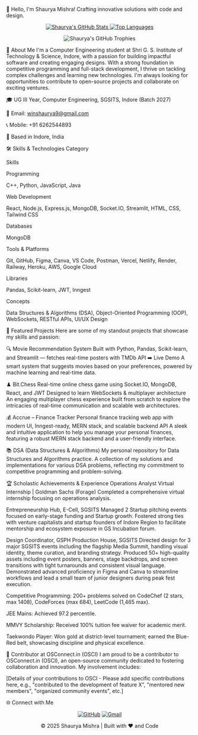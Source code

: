 👋 Hello, I'm Shaurya Mishra!
Crafting innovative solutions with code and design.
<p align="center">
<a href="https://github.com/anuraghazra/github-readme-stats">
<img src="https://github-readme-stats.vercel.app/api?username=winshaurya1&show_icons=true&theme=radical&hide_border=true&count_private=true" alt="Shaurya's GitHub Stats" />
</a>
<a href="https://github.com/anuraghazra/github-readme-stats">
<img src="https://github-readme-stats.vercel.app/api/top-langs/?username=winshaurya1&layout=compact&theme=radical&hide_border=true" alt="Top Languages" />
</a>
</p>

<p align="center">
<img src="https://github-profile-trophy.vercel.app/?username=winshaurya1&theme=radical&no-frame=true&no-bg=true" alt="Shaurya's GitHub Trophies" />
</p>

🚀 About Me
I'm a Computer Engineering student at Shri G. S. Institute of Technology & Science, Indore, with a passion for building impactful software and creating engaging designs. With a strong foundation in competitive programming and full-stack development, I thrive on tackling complex challenges and learning new technologies. I'm always looking for opportunities to contribute to open-source projects and collaborate on exciting ventures.

🎓 UG III Year, Computer Engineering, SGSITS, Indore (Batch 2027)

📧 Email: winshaurya9@gmail.com

📞 Mobile: +91 6262544893

📍 Based in Indore, India

🛠️ Skills & Technologies
Category

Skills

Programming

C++, Python, JavaScript, Java

Web Development

React, Node.js, Express.js, MongoDB, Socket.IO, Streamlit, HTML, CSS, Tailwind CSS

Databases

MongoDB

Tools & Platforms

Git, GitHub, Figma, Canva, VS Code, Postman, Vercel, Netlify, Render, Railway, Heroku, AWS, Google Cloud

Libraries

Pandas, Scikit-learn, JWT, Inngest

Concepts

Data Structures & Algorithms (DSA), Object-Oriented Programming (OOP), WebSockets, RESTful APIs, UI/UX Design

🌟 Featured Projects
Here are some of my standout projects that showcase my skills and passion:

🔍 Movie Recommendation System
Built with Python, Pandas, Scikit-learn, and Streamlit — fetches real-time posters with TMDb API
➡️ Live Demo
A smart system that suggests movies based on your preferences, powered by machine learning and real-time data.

♟️ Bit.Chess
Real-time online chess game using Socket.IO, MongoDB, React, and JWT
Designed to learn WebSockets & multiplayer architecture
An engaging multiplayer chess experience built from scratch to explore the intricacies of real-time communication and scalable web architectures.

💰 Accrue – Finance Tracker
Personal finance tracking web app with modern UI, Inngest-ready, MERN stack, and scalable backend API
A sleek and intuitive application to help you manage your personal finances, featuring a robust MERN stack backend and a user-friendly interface.

📚 DSA (Data Structures & Algorithms)
My personal repository for Data Structures and Algorithms practice.
A collection of my solutions and implementations for various DSA problems, reflecting my commitment to competitive programming and problem-solving.

🏆 Scholastic Achievements & Experience
Operations Analyst Virtual Internship | Goldman Sachs (Forage)
Completed a comprehensive virtual internship focusing on operations analysis.

Entrepreneurship Hub, E-Cell, SGSITS
Managed 2 Startup pitching events focused on early-stage funding and Startup growth.
Fostered strong ties with venture capitalists and startup founders of Indore Region to facilitate mentorship and ecosystem exposure in GS Incubation forum.

Design Coordinator, GSPH Production House, SGSITS
Directed design for 3 major SGSITS events including the flagship Media Summit, handling visual identity, theme curation, and branding strategy.
Produced 50+ high-quality assets including event posters, banners, stage backdrops, and screen transitions with tight turnarounds and consistent visual language.
Demonstrated advanced proficiency in Figma and Canva to streamline workflows and lead a small team of junior designers during peak fest execution.

Competitive Programming: 200+ problems solved on CodeChef (2 stars, max 1408), CodeForces (max 684), LeetCode (1,465 max).

JEE Mains: Achieved 97.2 percentile.

MMVY Scholarship: Received 100% tuition fee waiver for academic merit.

Taekwondo Player: Won gold at district-level tournament; earned the Blue-Red belt, showcasing discipline and physical excellence.

🤝 Contributor at OSConnect.in (OSCI)
I am proud to be a contributor to OSConnect.in (OSCI), an open-source community dedicated to fostering collaboration and innovation. My involvement includes:

[Details of your contributions to OSCI - Please add specific contributions here, e.g., "contributed to the development of feature X", "mentored new members", "organized community events", etc.]

🌐 Connect with Me
<p align="center">
<a href="https://github.com/winshaurya1" target="_blank"><img src="https://img.shields.io/badge/GitHub-%2312100E.svg?&style=for-the-badge&logo=github&logoColor=white" alt="GitHub" /></a>
<a href="mailto:shauryamishra5525@gmail.com" target="_blank"><img src="https://img.shields.io/badge/Gmail-D14836?style=for-the-badge&logo=gmail&logoColor=white" alt="Gmail" /></a>
<!-- Add more social links if you have them, e.g., LinkedIn, Twitter -->
</p>

<p align="center">
&copy; 2025 Shaurya Mishra | Built with ❤️ and Code
</p>
